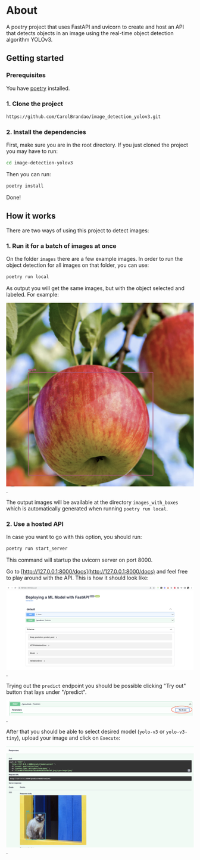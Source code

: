 # About

A poetry project that uses FastAPI and uvicorn to create and host an API that detects objects in an image using the real-time object detection algorithm YOLOv3.

## Getting started

### Prerequisites

You have [poetry](https://python-poetry.org/docs/) installed.

### 1. Clone the project

```bash
https://github.com/CarolBrandao/image_detection_yolov3.git
```

### 2. Install the dependencies

First, make sure you are in the root directory. If you just cloned the project you may have to run:

```bash
cd image-detection-yolov3
```

Then you can run:

```bash
poetry install
```

Done!

## How it works

There are two ways of using this project to detect images:

### 1. Run it for a batch of images at once

On the folder `images` there are a few example images. In order to run the object detection for all images on that folder, you can use:

```bash
poetry run local
```

As output you will get the same images, but with the object selected and labeled. For example:

![Example of output image](/docs_images/output_example_1.png "Example of output image").

The output images will be available at the directory `images_with_boxes` which is automatically generated when running `poetry run local`.

### 2. Use a hosted API

In case you want to go with this option, you should run:

```bash
poetry run start_server
```

This command will startup the uvicorn server on port 8000.

Go to [http://127.0.0.1:8000/docs](http://127.0.0.1:8000/docs) and feel free to play around with the API. This is how it should look like:

![How the server hosted looks like](/docs_images/localhost_1.png "How the server hosted looks like").

Trying out the `predict` endpoint you should be possible clicking "Try out" button that lays under "/predict".

![Image showing where try out button is](/docs_images/try_out.png "Try out").

After that you should be able to select desired model (`yolo-v3` or `yolo-v3-tiny`), upload your image and click on `Execute`:

![Example of output image](/docs_images/output_example_2.png "Example of output image").
